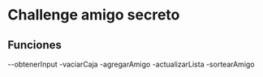 <h1>Challenge amigo secreto</h1>

<h2>Funciones</h2>

--obtenerInput
-vaciarCaja
-agregarAmigo
-actualizarLista
-sortearAmigo


